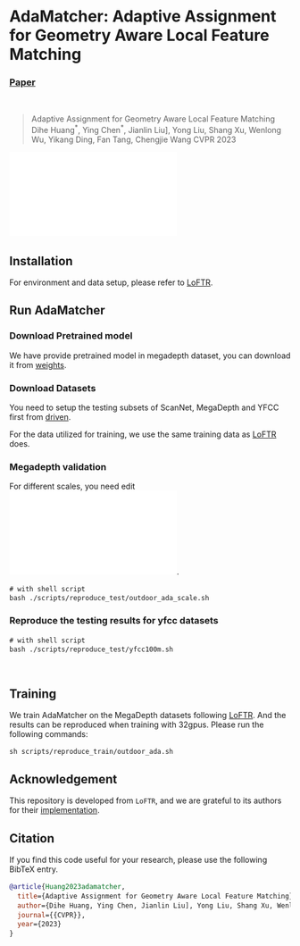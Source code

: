 # AdaMatcher: Adaptive Assignment for Geometry Aware Local Feature Matching
### [Paper](https://arxiv.org/abs/2207.08427)

<br/>

> Adaptive Assignment for Geometry Aware Local Feature Matching
> Dihe Huang<sup>\*</sup>, Ying Chen<sup>\*</sup>, Jianlin Liu], Yong Liu, Shang Xu, Wenlong Wu, Yikang Ding, Fan Tang, Chengjie Wang
> CVPR 2023

![network](assets/network.pdf)



## Installation
For environment and data setup, please refer to [LoFTR](https://github.com/zju3dv/LoFTR).


## Run AdaMatcher

### Download Pretrained model
We have provide pretrained model in megadepth dataset, you can download it from [weights](https://drive.google.com/drive/folders/1067_GfX7i_ZLj6Sp68S3d9cofdaPlDZW?usp=share_link).

### Download Datasets
You need to setup the testing subsets of ScanNet, MegaDepth and YFCC first from [driven](https://drive.google.com/drive/folders/1TE_zJlKfPFRLeIrtq5iMBBjg-XaovNon).

For the data utilized for training, we use the same training data as [LoFTR](https://github.com/zju3dv/LoFTR) does.


### Megadepth validation
For different scales, you need edit ![megadepth_test_scale_1000](configs/data/megadepth_test_scale_1000.py).

```shell
# with shell script
bash ./scripts/reproduce_test/outdoor_ada_scale.sh
```


### Reproduce the testing results for yfcc datasets
```shell
# with shell script
bash ./scripts/reproduce_test/yfcc100m.sh
```

<br/>


## Training
We train AdaMatcher on the MegaDepth datasets following [LoFTR](https://github.com/zju3dv/LoFTR/blob/master/docs/TRAINING.md). And the results can be reproduced when training with 32gpus. Please run the following commands:

```
sh scripts/reproduce_train/outdoor_ada.sh
```
## Acknowledgement

This repository is developed from `LoFTR`, and we are grateful to its authors for their [implementation](https://github.com/zju3dv/LoFTR).

## Citation

If you find this code useful for your research, please use the following BibTeX entry.

```bibtex
@article{Huang2023adamatcher,
  title={Adaptive Assignment for Geometry Aware Local Feature Matching},
  author={Dihe Huang, Ying Chen, Jianlin Liu], Yong Liu, Shang Xu, Wenlong Wu, Yikang Ding, Fan Tang, Chengjie Wang},
  journal={{CVPR}},
  year={2023}
}
```
